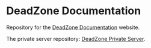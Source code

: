 # DeadZone Documentation

Repository for the [DeadZone Documentation](https://dead-zone-documentation.vercel.app/) website.

The private server repository: [DeadZone Private Server](https://github.com/SulivanM/DeadZone-Private-Server).
